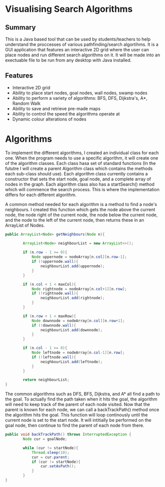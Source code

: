 # Visualising Search Algorithms

## Summary

This is a Java based tool that can be used by students/teachers to help understand the proccesses of various pathfinding/search algortihms. It is a GUI application that features an interactive 2D grid where the user can place nodes and run different search algorithms on it. It will be made into an exectuable file to be run from any desktop with Java installed.

## Features


- Interactive 2D grid
- Ability to place start nodes, goal nodes, wall nodes, swamp nodes
- Ability to perform a variety of algorithms: BFS, DFS, Dijkstra's, A*, Random Walk
- Ability to save and retrieve pre-made maps
- Ability to control the speed the algorithms operate at
- Dynamic colour alterations of nodes

# Algorithms

To implement the different algorithms, I created an individual class for each one. When the program needs to use a specific algorithm, it will create one of the algorithm classes. Each class hasa set of standard functions (In the fututre I will create a parent Algorithm class which contains the methods each sub-class should use). Each algorithm class currently contains a constructor that sets the start node, goal node, and a complete array of nodes in the graph. Each algorithm class also has a startSearch() method which will commence the search process. This is where the implementation differs for each different algorithm.

A common method needed for each algorithm is a method to find a node's neighbours. I created this function which gets the node above the current node, the node right of the current node, the node below the current node, and the node to the left of the current node, then returns these in an ArrayList of Nodes.

``` Java
public ArrayList<Node> getNeighbours(Node n){

        ArrayList<Node> neighbourList = new ArrayList<>();
        
        if (n.row - 1 >= 0){
            Node uppernode = nodeArray[n.col][n.row-1];
            if (!uppernode.wall){
                neighbourList.add(uppernode);
            }
        }

        if (n.col + 1 < maxCol){
            Node rightnode = nodeArray[n.col+1][n.row];
            if (!rightnode.wall){
                neighbourList.add(rightnode);
            }
        }

        if (n.row + 1 < maxRow){
            Node downnode = nodeArray[n.col][n.row+1];
            if (!downnode.wall){
                neighbourList.add(downnode);
            }
        }

        if (n.col - 1 >= 0){
            Node leftnode = nodeArray[n.col-1][n.row];
            if (!leftnode.wall){
                neighbourList.add(leftnode);
            }
        }

        return neighbourList;
}
```

The common algorithms such as DFS, BFS, Dijkstra, and A* all find a path to the goal. To actually find the path taken when it hits the goal, the algorithm will need to keep track of the parent of each node visited. Now that the parent is known for each node, we can call a backTrackPath() method once the algorithm hits the goal. This function will loop continously until the current node is set to the start node. It will intitially be performed on the goal node, then continue to find the parent of each node from there.

``` Java
public void backTrackPath() throws InterruptedException {
        Node cur = goalNode;

        while (cur != startNode){
            Thread.sleep(10);
            cur = cur.parent;
            if (cur != startNode){
                cur.setAsPath();
            }
        }
}
```


